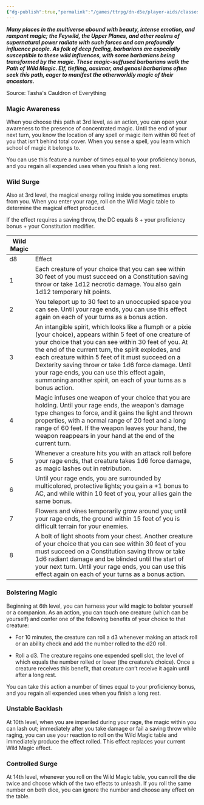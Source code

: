 ```yaml
---
{"dg-publish":true,"permalink":"/games/ttrpg/dn-d5e/player-aids/classes/class-specialisations/barbarian-path-of-wild-magic/","tags":["sub-class","ttrpg/dnd/5e"],"noteIcon":""}
---
```



**_Many places in the multiverse abound with beauty, intense emotion, and rampant magic; the Feywild, the Upper Planes, and other realms of supernatural power radiate with such forces and can profoundly influence people. As folk of deep feeling, barbarians are especially susceptible to these wild influences, with some barbarians being transformed by the magic. These magic-suffused barbarians walk the Path of Wild Magic. Elf, tiefling, aasimar, and genasi barbarians often seek this path, eager to manifest the otherworldly magic of their ancestors._**

Source: Tasha's Cauldron of Everything

### Magic Awareness

When you choose this path at 3rd level, as an action, you can open your awareness to the presence of concentrated magic. Until the end of your next turn, you know the location of any spell or magic item within 60 feet of you that isn’t behind total cover. When you sense a spell, you learn which school of magic it belongs to.

You can use this feature a number of times equal to your proficiency bonus, and you regain all expended uses when you finish a long rest.

### Wild Surge

Also at 3rd level, the magical energy roiling inside you sometimes erupts from you. When you enter your rage, roll on the Wild Magic table to determine the magical effect produced.

If the effect requires a saving throw, the DC equals 8 + your proficiency bonus + your Constitution modifier.

|Wild Magic|   |
|---|---|
|d8|Effect|
|1|Each creature of your choice that you can see within 30 feet of you must succeed on a Constitution saving throw or take 1d12 necrotic damage. You also gain 1d12 temporary hit points.|
|2|You teleport up to 30 feet to an unoccupied space you can see. Until your rage ends, you can use this effect again on each of your turns as a bonus action.|
|3|An intangible spirit, which looks like a flumph or a pixie (your choice), appears within 5 feet of one creature of your choice that you can see within 30 feet of you. At the end of the current turn, the spirit explodes, and each creature within 5 feet of it must succeed on a Dexterity saving throw or take 1d6 force damage. Until your rage ends, you can use this effect again, summoning another spirit, on each of your turns as a bonus action.|
|4|Magic infuses one weapon of your choice that you are holding. Until your rage ends, the weapon's damage type changes to force, and it gains the light and thrown properties, with a normal range of 20 feet and a long range of 60 feet. If the weapon leaves your hand, the weapon reappears in your hand at the end of the current turn.|
|5|Whenever a creature hits you with an attack roll before your rage ends, that creature takes 1d6 force damage, as magic lashes out in retribution.|
|6|Until your rage ends, you are surrounded by multicolored, protective lights; you gain a +1 bonus to AC, and while within 10 feet of you, your allies gain the same bonus.|
|7|Flowers and vines temporarily grow around you; until your rage ends, the ground within 15 feet of you is difficult terrain for your enemies.|
|8|A bolt of light shoots from your chest. Another creature of your choice that you can see within 30 feet of you must succeed on a Constitution saving throw or take 1d6 radiant damage and be blinded until the start of your next turn. Until your rage ends, you can use this effect again on each of your turns as a bonus action.|

### Bolstering Magic

Beginning at 6th level, you can harness your wild magic to bolster yourself or a companion. As an action, you can touch one creature (which can be yourself) and confer one of the following benefits of your choice to that creature:

- For 10 minutes, the creature can roll a d3 whenever making an attack roll or an ability check and add the number rolled to the d20 roll.

- Roll a d3. The creature regains one expended spell slot, the level of which equals the number rolled or lower (the creature’s choice). Once a creature receives this benefit, that creature can’t receive it again until after a long rest.

You can take this action a number of times equal to your proficiency bonus, and you regain all expended uses when you finish a long rest.

### Unstable Backlash

At 10th level, when you are imperiled during your rage, the magic within you can lash out; immediately after you take damage or fail a saving throw while raging, you can use your reaction to roll on the Wild Magic table and immediately produce the effect rolled. This effect replaces your current Wild Magic effect.

### Controlled Surge

At 14th level, whenever you roll on the Wild Magic table, you can roll the die twice and choose which of the two effects to unleash. If you roll the same number on both dice, you can ignore the number and choose any effect on the table.
